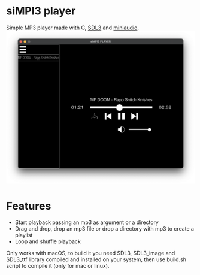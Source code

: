# siMPl3 player
Simple MP3 player made with C, [SDL3](https://github.com/libsdl-org/SDL) and [miniaudio](https://github.com/mackron/miniaudio).
<img src="assets/demoimg.png" alt="demoimg.png">

# Features
* Start playback passing an mp3 as argument or a directory
* Drag and drop, drop an mp3 file or drop a directory with mp3 to create a playlist
* Loop and shuffle playback

Only works with macOS, to build it you need SDL3, SDL3_image and SDL3_ttf library compiled and installed on your system, then use build.sh script to compile it (only for mac or linux).
